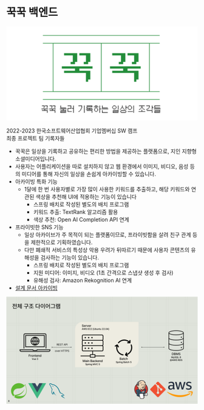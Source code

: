 # 꾹꾹 백엔드

![꾹꾹](./ggukgguk.png)

2022-2023 한국소프트웨어산업협회 기업멤버십 SW 캠프  
최종 프로젝트
팀 기록자들

- 꾹꾹은 일상을 기록하고 공유하는 편리한 방법을 제공하는 플랫폼으로, 지인 지향형 소셜미디어입니다.
- 사용자는 어플리케이션을 따로 설치하지 않고 웹 환경에서 이미지, 비디오, 음성 등의 미디어를 통해 자신의 일상을 손쉽게 아카이빙할 수 있습니다.
- 아카이빙 특화 기능
    - 1달에 한 번 사용자별로 가장 많이 사용한 키워드를 추출하고, 해당 키워드와 연관된 색상을 추천해 UI에 적용하는 기능이 있습니다
        - 스프링 배치로 작성된 별도의 배치 프로그램
        - 키워드 추출: TextRank 알고리즘 활용
        - 색상 추천: Open AI Completion API 연계
- 프라이빗한 SNS 기능
    - 일상 아카이브가 주 목적이 되는 플랫폼이므로, 프라이빗함을 살려 친구 관계 등을 제한적으로 기획하였습니다.
    - 다만 폐쇄적 서비스의 특성상 악용 우려가 뒤따르기 때문에 사용자 콘텐츠의 유해성을 검사하는 기능이 있습니다.
        - 스프링 배치로 작성된 별도의 배치 프로그램
        - 지원 미디어: 이미지, 비디오 (1초 간격으로 스냅샷 생성 후 검사)
        - 유해성 검사: Amazon Rekognition AI 연계
- [설계 문서 아카이빙](./docs)

![꾹꾹 아키텍처](./ggukgguk-diagram.png)
